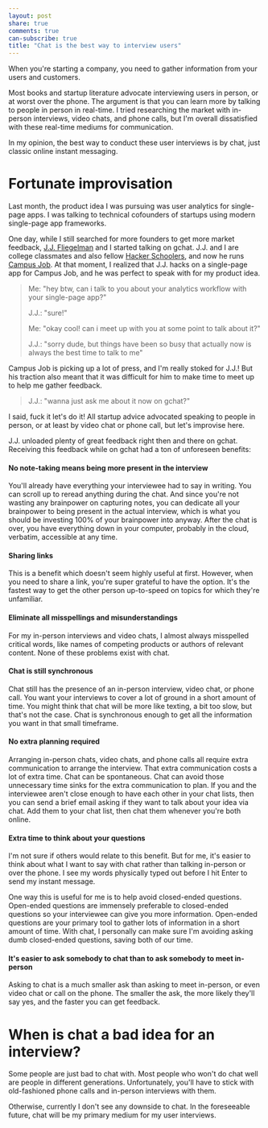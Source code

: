 ```yaml
---
layout: post
share: true
comments: true
can-subscribe: true
title: "Chat is the best way to interview users"
---
```


When you're starting a company, you need to gather information from your users and customers.

Most books and startup literature advocate interviewing users in person, or at worst over the phone. The argument is that you can learn more by talking to people in person in real-time.  I tried researching the market with in-person interviews, video chats, and phone calls, but I'm overall dissatisfied with these real-time mediums for communication.

In my opinion, the best way to conduct these user interviews is by chat, just classic online instant messaging.

# Fortunate improvisation

Last month, the product idea I was pursuing was user analytics for single-page apps. I was talking to technical cofounders of startups using modern single-page app frameworks.

One day, while I still searched for more founders to get more market feedback, <a href="https://twitter.com/JdotJdotF" target="_blank">J.J. Fliegelman</a> and I started talking on gchat. J.J. and I are college classmates and also fellow <a href="https://www.hackerschool.com/" target="_blank">Hacker Schoolers</a>, and now he runs <a href="https://www.campusjob.com/#!/" target="_blank">Campus Job</a>. At that moment, I realized that J.J. hacks on a single-page app for Campus Job, and he was perfect to speak with for my product idea.

> Me: "hey btw, can i talk to you about your analytics workflow with your single-page app?"
> 
> J.J.: "sure!"
> 
> Me: "okay cool! can i meet up with you at some point to talk about it?"
> 
> J.J.: "sorry dude, but things have been so busy that actually now is always the best time to talk to me"

Campus Job is picking up a lot of press, and I'm really stoked for J.J.! But his traction also meant that it was difficult for him to make time to meet up to help me gather feedback.

> J.J.: "wanna just ask me about it now on gchat?"

I said, fuck it let's do it! All startup advice advocated speaking to people in person, or at least by video chat or phone call, but let's improvise here.

J.J. unloaded plenty of great feedback right then and there on gchat. Receiving this feedback while on gchat had a ton of unforeseen benefits:

#### No note-taking means being more present in the interview

You'll already have everything your interviewee had to say in writing. You can scroll up to reread anything during the chat. And since you're not wasting any brainpower on capturing notes, you can dedicate all your brainpower to being present in the actual interview, which is what you should be investing 100% of your brainpower into anyway. After the chat is over, you have everything down in your computer, probably in the cloud, verbatim, accessible at any time.

#### Sharing links

This is a benefit which doesn't seem highly useful at first. However, when you need to share a link, you're super grateful to have the option. It's the fastest way to get the other person up-to-speed on topics for which they're unfamiliar.

#### Eliminate all misspellings and misunderstandings

For my in-person interviews and video chats, I almost always misspelled critical words, like names of competing products or authors of relevant content. None of these problems exist with chat.

#### Chat is still synchronous

Chat still has the presence of an in-person interview, video chat, or phone call. You want your interviews to cover a lot of ground in a short amount of time. You might think that chat will be more like texting, a bit too slow, but that's not the case. Chat is synchronous enough to get all the information you want in that small timeframe.

#### No extra planning required

Arranging in-person chats, video chats, and phone calls all require extra communication to arrange the interview. That extra communication costs a lot of extra time. Chat can be spontaneous. Chat can avoid those unnecessary time sinks for the extra communication to plan. If you and the interviewee aren't close enough to have each other in your chat lists, then you can send a brief email asking if they want to talk about your idea via chat. Add them to your chat list, then chat them whenever you're both online.

#### Extra time to think about your questions

I'm not sure if others would relate to this benefit. But for me, it's easier to think about what I want to say with chat rather than talking in-person or over the phone. I see my words physically typed out before I hit Enter to send my instant message.

One way this is useful for me is to help avoid closed-ended questions. Open-ended questions are immensely preferable to closed-ended questions so your interviewee can give you more information. Open-ended questions are your primary tool to gather lots of information in a short amount of time. With chat, I personally can make sure I'm avoiding asking dumb closed-ended questions, saving both of our time.

#### It's easier to ask somebody to chat than to ask somebody to meet in-person

Asking to chat is a much smaller ask than asking to meet in-person, or even video chat or call on the phone. The smaller the ask, the more likely they'll say yes, and the faster you can get feedback.

# When is chat a bad idea for an interview?

Some people are just bad to chat with. Most people who won't do chat well are people in different generations. Unfortunately, you'll have to stick with old-fashioned phone calls and in-person interviews with them.

Otherwise, currently I don't see any downside to chat. In the foreseeable future, chat will be my primary medium for my user interviews.
